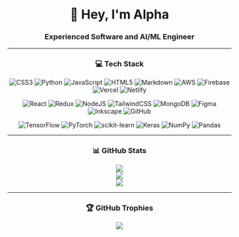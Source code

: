 <div align="center">

# 👋 Hey, I'm Alpha  
### Experienced Software and AI/ML Engineer

</div>

---

<div align="center">

### 💻 Tech Stack

<!-- Break into rows with line breaks for readability -->
![CSS3](https://img.shields.io/badge/css3-%231572B6.svg?style=plastic&logo=css3&logoColor=white)
![Python](https://img.shields.io/badge/python-3670A0?style=plastic&logo=python&logoColor=ffdd54)
![JavaScript](https://img.shields.io/badge/javascript-%23323330.svg?style=plastic&logo=javascript&logoColor=%23F7DF1E)
![HTML5](https://img.shields.io/badge/html5-%23E34F26.svg?style=plastic&logo=html5&logoColor=white)
![Markdown](https://img.shields.io/badge/markdown-%23000000.svg?style=plastic&logo=markdown&logoColor=white)
![AWS](https://img.shields.io/badge/AWS-%23FF9900.svg?style=plastic&logo=amazon-aws&logoColor=white)
![Firebase](https://img.shields.io/badge/firebase-%23039BE5.svg?style=plastic&logo=firebase)
![Vercel](https://img.shields.io/badge/vercel-%23000000.svg?style=plastic&logo=vercel&logoColor=white)
![Netlify](https://img.shields.io/badge/netlify-%23000000.svg?style=plastic&logo=netlify&logoColor=#00C7B7)

![React](https://img.shields.io/badge/react-%2320232a.svg?style=plastic&logo=react&logoColor=%2361DAFB)
![Redux](https://img.shields.io/badge/redux-%23593d88.svg?style=plastic&logo=redux&logoColor=white)
![NodeJS](https://img.shields.io/badge/node.js-6DA55F?style=plastic&logo=node.js&logoColor=white)
![TailwindCSS](https://img.shields.io/badge/tailwindcss-%2338B2AC.svg?style=plastic&logo=tailwind-css&logoColor=white)
![MongoDB](https://img.shields.io/badge/MongoDB-%234ea94b.svg?style=plastic&logo=mongodb&logoColor=white)
![Figma](https://img.shields.io/badge/figma-%23F24E1E.svg?style=plastic&logo=figma&logoColor=white)
![Inkscape](https://img.shields.io/badge/Inkscape-e0e0e0?style=plastic&logo=inkscape&logoColor=080A13)
![GitHub](https://img.shields.io/badge/github-%23121011.svg?style=plastic&logo=github&logoColor=white)

![TensorFlow](https://img.shields.io/badge/TensorFlow-%23FF6F00.svg?style=plastic&logo=TensorFlow&logoColor=white)
![PyTorch](https://img.shields.io/badge/PyTorch-%23EE4C2C.svg?style=plastic&logo=PyTorch&logoColor=white)
![scikit-learn](https://img.shields.io/badge/scikit--learn-%23F7931E.svg?style=plastic&logo=scikit-learn&logoColor=white)
![Keras](https://img.shields.io/badge/Keras-%23D00000.svg?style=plastic&logo=Keras&logoColor=white)
![NumPy](https://img.shields.io/badge/numpy-%23013243.svg?style=plastic&logo=numpy&logoColor=white)
![Pandas](https://img.shields.io/badge/pandas-%23150458.svg?style=plastic&logo=pandas&logoColor=white)

</div>

---

<div align="center">

### 📊 GitHub Stats

![](https://github-readme-stats.vercel.app/api?username=AyshaSaeedButt&theme=shadow_green&hide_border=false&include_all_commits=false&count_private=false)  
![](https://nirzak-streak-stats.vercel.app/?user=AyshaSaeedButt&theme=shadow_green&hide_border=false)  
![](https://github-readme-stats.vercel.app/api/top-langs/?username=AyshaSaeedButt&theme=shadow_green&hide_border=false&include_all_commits=false&count_private=false&layout=compact)

</div>

---

<div align="center">

### 🏆 GitHub Trophies

![](https://github-profile-trophy.vercel.app/?username=AyshaSaeedButt&theme=shadow_red&no-frame=false&no-bg=true&margin-w=4)

</div>

<!-- Proudly created with GPRM ( https://gprm.itsvg.in ) -->
